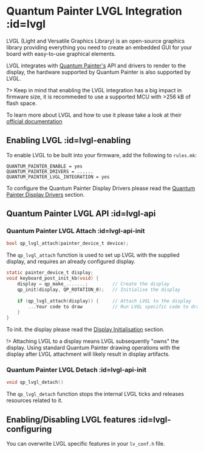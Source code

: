 # Quantum Painter LVGL Integration :id=lvgl

LVGL (Light and Versatile Graphics Library) is an open-source graphics library providing everything you need to create an embedded GUI for your board with easy-to-use graphical elements.

LVGL integrates with [Quantum Painter's](quantum_painter.md) API and drivers to render to the display, the hardware supported by Quantum Painter is also supported by LVGL.

?> Keep in mind that enabling the LVGL integration has a big impact in firmware size, it is recommeded to use a supported MCU with >256 kB of flash space.

To learn more about LVGL and how to use it please take a look at their [official documentation](https://docs.lvgl.io/8.2/intro/)

## Enabling LVGL :id=lvgl-enabling
To enable LVGL to be built into your firmware, add the following to `rules.mk`:

```make
QUANTUM_PAINTER_ENABLE = yes
QUANTUM_PAINTER_DRIVERS = ......
QUANTUM_PAINTER_LVGL_INTEGRATION = yes
```
To configure the Quantum Painter Display Drivers please read the [Quantum Painter Display Drivers](quantum_painter.md#quantum-painter-drivers) section.

## Quantum Painter LVGL API :id=lvgl-api

### Quantum Painter LVGL Attach :id=lvgl-api-init

```c
bool qp_lvgl_attach(painter_device_t device);
```

The `qp_lvgl_attach` function is used to set up LVGL with the supplied display, and requires an already configured display.

```c
static painter_device_t display;
void keyboard_post_init_kb(void) {
    display = qp_make_.......;         // Create the display
    qp_init(display, QP_ROTATION_0);   // Initialise the display
    
    if (qp_lvgl_attach(display)) {     // Attach LVGL to the display
        ...Your code to draw           // Run LVGL specific code to draw
    }
}
```
To init. the display please read the [Display Initialisation](quantum_painter.md#quantum-painter-api-init) section.

!> Attaching LVGL to a display means LVGL subsequently "owns" the display. Using standard Quantum Painter drawing operations with the display after LVGL attachment will likely result in display artifacts.
### Quantum Painter LVGL Detach :id=lvgl-api-init

```c
void qp_lvgl_detach()
```

The `qp_lvgl_detach` function stops the internal LVGL ticks and releases resources related to it.

## Enabling/Disabling LVGL features :id=lvgl-configuring

You can overwrite LVGL specific features in your `lv_conf.h` file.
